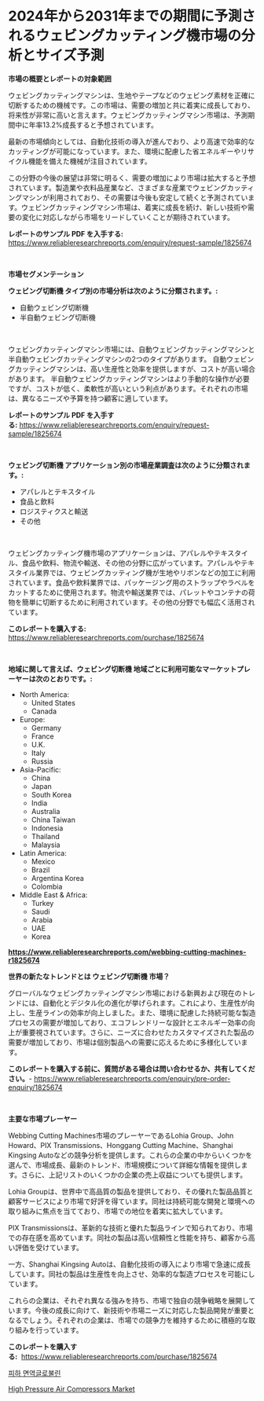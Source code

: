 <p><h1>2024年から2031年までの期間に予測されるウェビングカッティング機市場の分析とサイズ予測</h1></p><p><strong>市場の概要とレポートの対象範囲</strong></p>
<p><p>ウェビングカッティングマシンは、生地やテープなどのウェビング素材を正確に切断するための機械です。この市場は、需要の増加と共に着実に成長しており、将来性が非常に高いと言えます。ウェビングカッティングマシン市場は、予測期間中に年率13.2%成長すると予想されています。</p><p>最新の市場傾向としては、自動化技術の導入が進んでおり、より高速で効率的なカッティングが可能になっています。また、環境に配慮した省エネルギーやリサイクル機能を備えた機械が注目されています。</p><p>この分野の今後の展望は非常に明るく、需要の増加により市場は拡大すると予想されています。製造業や衣料品産業など、さまざまな産業でウェビングカッティングマシンが利用されており、その需要は今後も安定して続くと予測されています。ウェビングカッティングマシン市場は、着実に成長を続け、新しい技術や需要の変化に対応しながら市場をリードしていくことが期待されています。</p></p>
<p><strong>レポートのサンプル PDF を入手する:</strong> <a href="https://www.reliableresearchreports.com/enquiry/request-sample/1825674">https://www.reliableresearchreports.com/enquiry/request-sample/1825674</a></p>
<p>&nbsp;</p>
<p><strong>市場セグメンテーション</strong></p>
<p><strong>ウェビング切断機 タイプ別の市場分析は次のように分類されます。:</strong></p>
<p><ul><li>自動ウェビング切断機</li><li>半自動ウェビング切断機</li></ul></p>
<p>&nbsp;</p>
<p><p>ウェビングカッティングマシン市場には、自動ウェビングカッティングマシンと半自動ウェビングカッティングマシンの2つのタイプがあります。 自動ウェビングカッティングマシンは、高い生産性と効率を提供しますが、コストが高い場合があります。 半自動ウェビングカッティングマシンはより手動的な操作が必要ですが、コストが低く、柔軟性が高いという利点があります。それぞれの市場は、異なるニーズや予算を持つ顧客に適しています。</p></p>
<p><strong>レポートのサンプル PDF を入手する:</strong>&nbsp;<a href="https://www.reliableresearchreports.com/enquiry/request-sample/1825674">https://www.reliableresearchreports.com/enquiry/request-sample/1825674</a></p>
<p>&nbsp;</p>
<p><strong> ウェビング切断機 アプリケーション別の市場産業調査は次のように分類されます。:</strong></p>
<p><ul><li>アパレルとテキスタイル</li><li>食品と飲料</li><li>ロジスティクスと輸送</li><li>その他</li></ul></p>
<p>&nbsp;</p>
<p><p>ウェビングカッティング機市場のアプリケーションは、アパレルやテキスタイル、食品や飲料、物流や輸送、その他の分野に広がっています。アパレルやテキスタイル業界では、ウェビングカッティング機が生地やリボンなどの加工に利用されています。食品や飲料業界では、パッケージング用のストラップやラベルをカットするために使用されます。物流や輸送業界では、パレットやコンテナの荷物を簡単に切断するために利用されています。その他の分野でも幅広く活用されています。</p></p>
<p><strong>このレポートを購入する:</strong>&nbsp; <a href="https://www.reliableresearchreports.com/purchase/1825674">https://www.reliableresearchreports.com/purchase/1825674</a></p>
<p>&nbsp;</p>
<p><strong>地域に関して言えば、ウェビング切断機 地域ごとに利用可能なマーケットプレーヤーは次のとおりです。:</strong></p>
<p><ul>
    <li>
        North America:
        <ul>
            <li>United States</li>
            <li>Canada</li>
        </ul>
    </li>
    <li>
        Europe:
        <ul>
            <li>Germany</li>
            <li>France</li>
            <li>U.K.</li>
            <li>Italy</li>
            <li>Russia</li>
        </ul>
    </li>
    <li>
        Asia-Pacific:
        <ul>
            <li>China</li>
            <li>Japan</li>
            <li>South Korea</li>
            <li>India</li>
            <li>Australia</li>
            <li>China Taiwan</li>
            <li>Indonesia</li>
            <li>Thailand</li>
            <li>Malaysia</li>
        </ul>
    </li>
    <li>
        Latin America:
        <ul>
            <li>Mexico</li>
            <li>Brazil</li>
            <li>Argentina Korea</li>
            <li>Colombia</li>
        </ul>
    </li>
    <li>
        Middle East & Africa:
        <ul>
            <li>Turkey</li>
            <li>Saudi</li>
            <li>Arabia</li>
            <li>UAE</li>
            <li>Korea</li>
        </ul>
    </li>
    </ul></p>
<p><strong><a href="https://www.reliableresearchreports.com/webbing-cutting-machines-r1825674">https://www.reliableresearchreports.com/webbing-cutting-machines-r1825674</a></strong>&nbsp;</p>
<p><strong>世界の新たなトレンドとは ウェビング切断機 市場？</strong></p>
<p><p>グローバルなウェビングカッティングマシン市場における新興および現在のトレンドには、自動化とデジタル化の進化が挙げられます。これにより、生産性が向上し、生産ラインの効率が向上しました。また、環境に配慮した持続可能な製造プロセスの需要が増加しており、エコフレンドリーな設計とエネルギー効率の向上が重要視されています。さらに、ニーズに合わせたカスタマイズされた製品の需要が増加しており、市場は個別製品への需要に応えるために多様化しています。</p></p>
<p><strong>このレポートを購入する前に、質問がある場合は問い合わせるか、共有してください。</strong>- <a href="https://www.reliableresearchreports.com/enquiry/pre-order-enquiry/1825674">https://www.reliableresearchreports.com/enquiry/pre-order-enquiry/1825674</a></p>
<p>&nbsp;</p>
<p><strong>主要な市場プレーヤー</strong></p>
<p><p>Webbing Cutting Machines市場のプレーヤーであるLohia Group、John Howard、PIX Transmissions、Honggang Cutting Machine、Shanghai Kingsing Autoなどの競争分析を提供します。これらの企業の中からいくつかを選んで、市場成長、最新のトレンド、市場規模について詳細な情報を提供します。さらに、上記リストのいくつかの企業の売上収益についても提供します。</p><p>Lohia Groupは、世界中で高品質の製品を提供しており、その優れた製品品質と顧客サービスにより市場で好評を得ています。同社は持続可能な開発と環境への取り組みに焦点を当てており、市場での地位を着実に拡大しています。</p><p>PIX Transmissionsは、革新的な技術と優れた製品ラインで知られており、市場での存在感を高めています。同社の製品は高い信頼性と性能を持ち、顧客から高い評価を受けています。</p><p>一方、Shanghai Kingsing Autoは、自動化技術の導入により市場で急速に成長しています。同社の製品は生産性を向上させ、効率的な製造プロセスを可能にしています。</p><p>これらの企業は、それぞれ異なる強みを持ち、市場で独自の競争戦略を展開しています。今後の成長に向けて、新技術や市場ニーズに対応した製品開発が重要となるでしょう。それぞれの企業は、市場での競争力を維持するために積極的な取り組みを行っています。</p></p>
<p><strong>このレポートを購入する:</strong>&nbsp;&nbsp;<a href="https://www.reliableresearchreports.com/purchase/1825674">https://www.reliableresearchreports.com/purchase/1825674</a></p>
<p><p><a href="https://github.com/lzuwsfreyoq70/Market-Research-Report-List-1/blob/main/499853529094.md">피하 면역글로불린</a></p><p><a href="https://github.com/santosh758595/Market-Research-Report-List-4/blob/main/high-pressure-air-compressors-market.md">High Pressure Air Compressors Market</a></p></p>